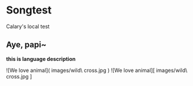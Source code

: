 Songtest
========

Calary's local test 

## Aye, papi~
**this is language description**

![We love animal]( images/wild\ cross.jpg )
![We love animal][ images/wild\ cross.jpg ]


